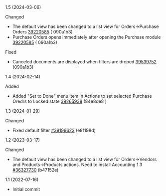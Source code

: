 1.5 (2024-03-06)

Changed

- The default view has been changed to a list view for Orders->Purchase Orders [39220585](https://netping.teamwork.com/#/tasks/39220585) (
090a1b3)
- Purchase Orders opens immediately after opening the Purchase module [39220585](https://netping.teamwork.com/#/tasks/39220585) (
090a1b3)

Fixed

- Canceled documents are displayed when filters are droped [39539752](https://netping.teamwork.com/#/tasks/39539752) (090a1b3)

1.4 (2024-02-14)

Added

- Added "Set to Done" menu item in Actions to set selected Purchase Oredrs to Locked state [39265938](https://netping.teamwork.com/app/tasks/39265938) (84e8de8
 )

1.3 (2024-01-29)

Changed

- Fixed default filter [#39199623](https://netping.teamwork.com/#tasks/39199623) (e8f198d)

1.2 (2023-03-17)

Changed

- The default view has been changed to a list view for Orders->Vendors and Products->Products actions. Need to install Accounting 1.3 [#36327730](https://netping.teamwork.com/#/tasks/36327730) (b47152e)

1.1 (2022-07-16)

- Initial commit